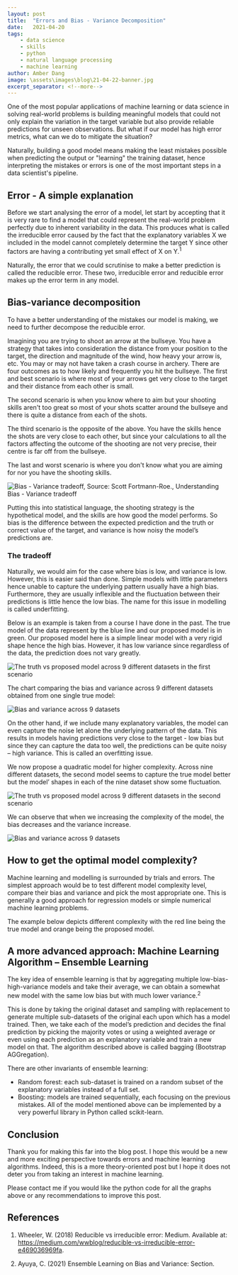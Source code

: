 ```yaml
---
layout: post
title:  "Errors and Bias - Variance Decomposition"
date:   2021-04-20
tags: 
    - data science
    - skills
    - python
    - natural language processing
    - machine learning
author: Amber Dang
image: \assets\images\blog\21-04-22-banner.jpg
excerpt_separator: <!--more-->
---
```


One of the most popular applications of machine learning or data science in solving real-world problems is building meaningful models that could not only explain the variation in the target variable but also provide reliable predictions for unseen observations. But what if our model has high error metrics, what can we do to mitigate the situation? <!--more-->

Naturally, building a good model means making the least mistakes possible when predicting the output or "learning" the training dataset, hence interpreting the mistakes or errors is one of the most important steps in a data scientist's pipeline.

## Error - A simple explanation

Before we start analysing the error of a model, let start by accepting that it is very rare to find a model that could represent the real-world problem perfectly due to inherent variability in the data. This produces what is called the irreducible error caused by the fact that the explanatory variables X we included in the model cannot completely determine the target Y since other factors are having a contributing yet small effect of X on Y.<sup>1</sup>

Naturally, the error that we could scrutinise to make a better prediction is called the reducible error. These two, irreducible error and reducible error makes up the error term in any model.

## Bias-variance decomposition

To have a better understanding of the mistakes our model is making, we need to further decompose the reducible error.

Imagining you are trying to shoot an arrow at the bullseye. You have a strategy that takes into consideration the distance from your position to the target, the direction and magnitude of the wind, how heavy your arrow is, etc. You may or may not have taken a crash course in archery. There are four outcomes as to how likely and frequently you hit the bullseye.
The first and best scenario is where most of your arrows get very close to the target and their distance from each other is small.

The second scenario is when you know where to aim but your shooting skills aren't too great so most of your shots scatter around the bullseye and there is quite a distance from each of the shots.

The third scenario is the opposite of the above. You have the skills hence the shots are very close to each other, but since your calculations to all the factors affecting the outcome of the shooting are not very precise, their centre is far off from the bullseye.

The last and worst scenario is where you don't know what you are aiming for nor you have the shooting skills.

![Bias - Variance tradeoff, Source: Scott Fortmann-Roe., Understanding Bias - Variance tradeoff](/assets/images/blog/21-04-22plot1.png)

Putting this into statistical language, the shooting strategy is the hypothetical model, and the skills are how good the model performs. So bias is the difference between the expected prediction and the truth or correct value of the target, and variance is how noisy the model’s predictions are.

### The tradeoff

Naturally, we would aim for the case where bias is low, and variance is low. However, this is easier said than done.
Simple models with little parameters hence unable to capture the underlying pattern usually have a high bias.
Furthermore, they are usually inflexible and the fluctuation between their predictions is little hence the low bias. The name for this issue in modelling is called underfitting.

Below is an example is taken from a course I have done in the past. The true model of the data represent by the blue line and our proposed model is in green. Our proposed model here is a simple linear model with a very rigid shape hence the high bias. However, it has low variance since regardless of the data, the prediction does not vary greatly.

![The truth vs proposed model across 9 different datasets in the first scenario](/assets/images/blog/21-04-22pic2.png)

The chart comparing the bias and variance across 9 different datasets obtained from one single true model:

![Bias and variance across 9 datasets](/assets/images/blog/21-04-22pic3.png)

On the other hand, if we include many explanatory variables, the model can even capture the noise let alone the underlying pattern of the data. This results in models having predictions very close to the target - low bias but since they can capture the data too well, the predictions can be quite noisy – high variance. This is called an overfitting issue.

We now propose a quadratic model for higher complexity. Across nine different datasets, the second model seems to capture the true model better but the model’ shapes in each of the nine dataset show some fluctuation.

![The truth vs proposed model across 9 different datasets in the second scenario](/assets/images/blog/21-04-22pic4.png)

We can observe that when we increasing the complexity of the model, the bias decreases and the variance increase.

![Bias and variance across 9 datasets](/assets/images/blog/21-04-22pic5.png)

## How to get the optimal model complexity?

Machine learning and modelling is surrounded by trials and errors. The simplest approach would be to test different model complexity level, compare their bias and variance and pick the most appropriate one. This is generally a good approach for regression models or simple numerical machine learning problems.

The example below depicts different complexity with the red line being the true model and orange being the proposed model.

## A more advanced approach: Machine Learning Algorithm – Ensemble Learning

The key idea of ensemble learning is that by aggregating multiple low-bias-high-variance models and take their average, we can obtain a somewhat new model with the same low bias but with much lower variance.<sup>2</sup>

This is done by taking the original dataset and sampling with replacement to generate multiple sub-datasets of the original each upon which has a model trained. Then, we take each of the model’s prediction and decides the final prediction by picking the majority votes or using a weighted average or even using each prediction as an explanatory variable and train a new model on that.
The algorithm described above is called bagging (Bootstrap AGGregation).

There are other invariants of ensemble learning:
-	Random forest: each sub-dataset is trained on a random subset of the explanatory variables instead of a full set.
-	Boosting: models are trained sequentially, each focusing on the previous mistakes.
All of the model mentioned above can be implemented by a very powerful library in Python called scikit-learn.

## Conclusion

Thank you for making this far into the blog post. I hope this would be a new and more exciting perspective towards errors and machine learning algorithms. Indeed, this is a more theory-oriented post but I hope it does not deter you from taking an interest in machine learning. 

Please contact me if you would like the python code for all the graphs above or any recommendations to improve this post.

## References

1. Wheeler, W. (2018) Reducible vs irreducible error: Medium. Available at: <https://medium.com/wwblog/reducible-vs-irreducible-error-e469036969fa>.

2. Ayuya, C. (2021) Ensemble Learning on Bias and Variance: Section.
